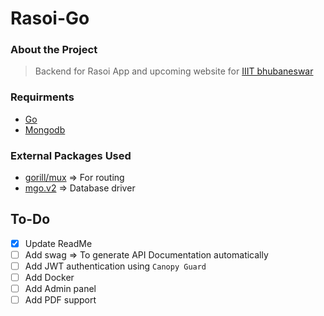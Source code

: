 # Rasoi-Go

### About the Project
> Backend for Rasoi App and upcoming website for [IIIT bhubaneswar](https://www.iiit-bh.ac.in/)

### Requirments
- [Go](https://golang.org/)
- [Mongodb](https://www.mongodb.com/)

### External Packages Used
- [gorill/mux](https://www.github.com/gorilla/mux) => For routing
- [mgo.v2](https://gopkg.in/mgo.v2) => Database driver

## To-Do

- [x] Update ReadMe
- [ ] Add swag => To generate API Documentation automatically
- [ ] Add JWT authentication using ```Canopy Guard```
- [ ] Add Docker
- [ ] Add Admin panel
- [ ] Add PDF support

